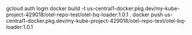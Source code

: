 gcloud auth login
docker build -t us-central1-docker.pkg.dev/my-kube-project-429018/otel-repo-test/otel-bq-loader:1.0.1 .
docker push us-central1-docker.pkg.dev/my-kube-project-429018/otel-repo-test/otel-bq-loader:1.0.1
